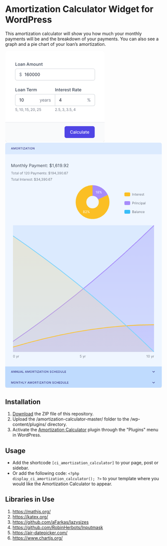# Amortization Calculator Widget for WordPress

This amortization calculator will show you how much your monthly payments will be and the breakdown of your payments. You can also see a graph and a pie chart of your loan’s amortization.

![Amortization Calculator Input Form](/assets/images/screenshot-1.png "Amortization Calculator Input Form")
![Amortization Calculator Calculation Results](/assets/images/screenshot-2.png "Amortization Calculator Calculation Results")

## Installation

1. [Download](https://github.com/pub-calculator-io/amortization-calculator/archive/refs/heads/master.zip) the ZIP file of this repository.
2. Upload the /amortization-calculator-master/ folder to the /wp-content/plugins/ directory.
3. Activate the [Amortization Calculator](https://www.calculator.io/amortization-calculator/ "Amortization Calculator Homepage") plugin through the "Plugins" menu in WordPress.

## Usage
* Add the shortcode `[ci_amortization_calculator]` to your page, post or sidebar.
* Or add the following code: `<?php display_ci_amortization_calculator(); ?>` to your template where you would like the Amortization Calculator to appear.

## Libraries in Use
1. https://mathjs.org/
2. https://katex.org/
3. https://github.com/aFarkas/lazysizes
4. https://github.com/RobinHerbots/Inputmask
5. https://air-datepicker.com/
6. https://www.chartjs.org/
